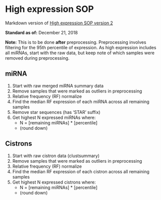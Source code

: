 # High expression SOP

Markdown version of [High expression SOP version 2](./high_expression_sop_v2.docx)

**Standard as of:** December 21, 2018

**Note:** This is to be done **after** preprocessing. Preprocessing involves filtering for the 95th percentile of expression. As high expression includes all miRNAs, start with the raw data, but keep note of which samples were removed during preprocessing.

## miRNA
1.	Start with raw merged miRNA summary data
1.	Remove samples that were marked as outliers in preprocessing
1.	Relative frequency (RF) normalize
1.	Find the median RF expression of each miRNA across all remaining samples
1.	Remove star sequences (has ‘STAR’ suffix)
1.	Get highest N expressed miRNAs where:
	* N = [remaining miRNAs] * [percentile] 
	* (round down)

## Cistrons
1.	Start with raw cistron data (clustsummary)
1.	Remove samples that were marked as outliers in preprocessing
1.	Relative frequency (RF) normalize
1.	Find the median RF expression of each cistron across all remaining samples
1.	Get highest N expressed cistrons where:
	* N = [remaining miRNAs] * [percentile] 
	* (round down)
